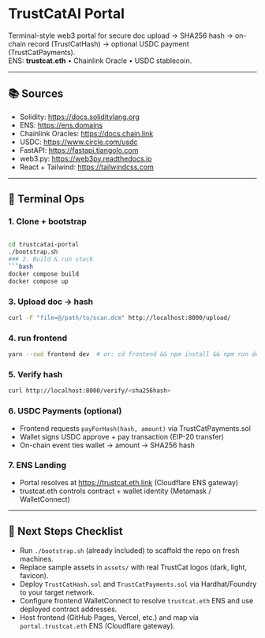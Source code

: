 # TrustCatAI Portal

Terminal-style web3 portal for secure doc upload → SHA256 hash → on-chain record (TrustCatHash) → optional USDC payment (TrustCatPayments).  
ENS: **trustcat.eth** • Chainlink Oracle • USDC stablecoin.

---

## 📚 Sources
- Solidity: https://docs.soliditylang.org
- ENS: https://ens.domains
- Chainlink Oracles: https://docs.chain.link
- USDC: https://www.circle.com/usdc
- FastAPI: https://fastapi.tiangolo.com
- web3.py: https://web3py.readthedocs.io
- React + Tailwind: https://tailwindcss.com

---

## 🚀 Terminal Ops

### 1. Clone + bootstrap
```bash

cd trustcatai-portal
./bootstrap.sh
### 2. Build & run stack
```bash
docker compose build
docker compose up
```

### 3. Upload doc → hash
```bash
curl -F "file=@/path/to/scan.dcm" http://localhost:8000/upload/
```

### 4. run frontend
```bash
yarn --cwd frontend dev  # or: cd frontend && npm install && npm run dev
```

### 5. Verify hash
```bash
curl http://localhost:8000/verify/<sha256hash>
```

### 6. USDC Payments (optional)
- Frontend requests `payForHash(hash, amount)` via TrustCatPayments.sol
- Wallet signs USDC approve + pay transaction (EIP-20 transfer)
- On-chain event ties wallet → amount → SHA256 hash

### 7. ENS Landing
- Portal resolves at https://trustcat.eth.link (Cloudflare ENS gateway)
- trustcat.eth controls contract + wallet identity (Metamask / WalletConnect)

---

## 🚧 Next Steps Checklist
- Run `./bootstrap.sh` (already included) to scaffold the repo on fresh machines.
- Replace sample assets in `assets/` with real TrustCat logos (dark, light, favicon).
- Deploy `TrustCatHash.sol` and `TrustCatPayments.sol` via Hardhat/Foundry to your target network.
- Configure frontend WalletConnect to resolve `trustcat.eth` ENS and use deployed contract addresses.
- Host frontend (GitHub Pages, Vercel, etc.) and map via `portal.trustcat.eth` ENS (Cloudflare gateway).
